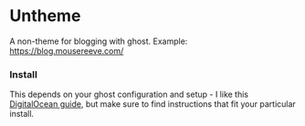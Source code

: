 # Untheme

A non-theme for blogging with ghost. Example: https://blog.mousereeve.com/

### Install
This depends on your ghost configuration and setup - I like this [DigitalOcean guide](https://www.digitalocean.com/community/tutorials/how-to-change-themes-and-adjust-settings-in-ghost), but make sure to find instructions that fit your particular install.
